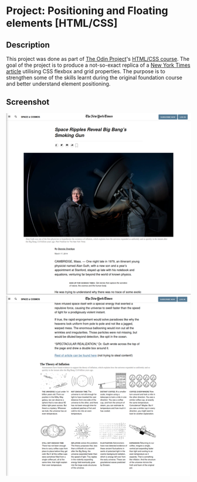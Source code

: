 # Project: Positioning and Floating elements [HTML/CSS]

## Description

This project was done as part of [The Odin Project](https://www.theodinproject.com/)'s [HTML/CSS course](https://www.theodinproject.com/courses/html-and-css). The goal of the project is to produce a not-so-exact replica of a [New York Times article](https://www.nytimes.com/2014/03/18/science/space/detection-of-waves-in-space-buttresses-landmark-theory-of-big-bang.html?_r=0) utilising CSS flexbox and grid properties. The purpose is to strengthen some of the skills learnt during the original foundation course and better understand element positioning.

## Screenshot

![Screenshot #1](images/screenshot1.png?raw=true "Screenshot #1")
![Screenshot #2](images/screenshot2.png?raw=true "Screenshot #2")

